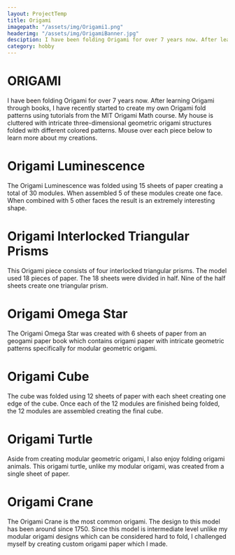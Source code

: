 ```yaml
---
layout: ProjectTemp
title: Origami
imagepath: "/assets/img/Origami1.png"
headerimg: "/assets/img/OrigamiBanner.jpg"
desciption: I have been folding Origami for over 7 years now. After learning Origami through books, I have recently started to create my own Origami fold patterns using tutorials from the MIT Origami Math course.
category: hobby
---
```



<h1 class="HobbyTitle">ORIGAMI</h1>
<p> I have been folding Origami for over 7 years now. After learning Origami through books, I have recently started to create my own Origami fold patterns using tutorials from the MIT Origami Math course. My house is cluttered with intricate three-dimensional geometric origami structures folded with different colored patterns. Mouse over each piece below to learn more about my creations.
</p>
<div id="OrigamiContent">
  <div id="Origami1"><div class="change"><div class="descip"><h1>Origami Luminescence</h1><p>The Origami Luminescence was folded using 15 sheets of paper creating a total of 30 modules. When assembled 5 of these modules create one face. When combined with 5 other faces the result is an extremely interesting shape.</p></div></div></div>
<div id="Origami2"><div class="change"><div class="descip"><h1>Origami Interlocked Triangular Prisms</h1><p>This Origami piece consists of four interlocked triangular prisms. The model used 18 pieces of paper. The 18 sheets were divided in half. Nine of the half sheets create one triangular prism.</p></div></div></div>
<div id="Origami3"><div class="change"><div class="descip"><h1>Origami Omega Star</h1><p>The Origami Omega Star was created with 6 sheets of paper from an geogami paper book which contains origami paper with intricate geometric patterns specifically for modular geometric origami.</p></div></div></div>
<div id="Origami4"><div class="change"><div class="descip"><h1>Origami Cube</h1><p>The cube was folded using 12 sheets of paper with each sheet creating one edge of the cube. Once each of the 12 modules are finished being folded, the 12 modules are assembled creating the final cube.</p></div></div></div>
<div id="Origami5"><div class="change"><div class="descip"><h1>Origami Turtle</h1><p>Aside from creating modular geometric origami, I also enjoy folding origami animals. This origami turtle, unlike my modular origami, was created from a single sheet of paper.</p></div></div></div>
<div id="Origami6"><div class="change"><div class="descip"><h1>Origami Crane</h1><p>The Origami Crane is the most common origami. The design to this model has been around since 1750. Since this model is intermediate level unlike my modular origami designs which can be considered hard to fold, I challenged myself by creating custom origami paper which I made.</p></div></div></div>
</div>

